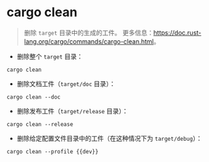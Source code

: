 # cargo clean

> 删除 `target` 目录中的生成的工件。
> 更多信息：<https://doc.rust-lang.org/cargo/commands/cargo-clean.html>。

- 删除整个 `target` 目录：

`cargo clean`

- 删除文档工件（`target/doc` 目录）：

`cargo clean --doc`

- 删除发布工件（`target/release` 目录）：

`cargo clean --release`

- 删除给定配置文件目录中的工件（在这种情况下为 `target/debug`）：

`cargo clean --profile {{dev}}`